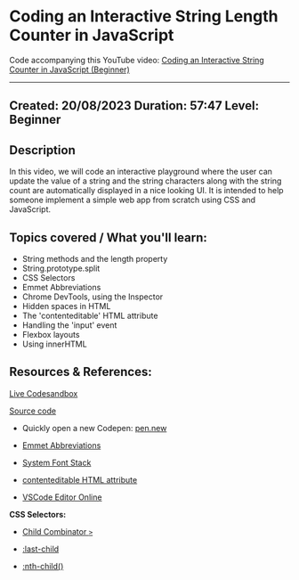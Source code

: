 # Coding an Interactive String Length Counter in JavaScript

Code accompanying this YouTube video: [Coding an Interactive String Counter in JavaScript (Beginner)](https://youtu.be/tw4IBxkOQ40)

---
Created: 20/08/2023
Duration: 57:47
Level: Beginner
---

## Description

In this video, we will code an interactive playground where the user can update the value of a string and the string characters along with the string count are automatically displayed in a nice looking UI. It is intended to help someone implement a simple web app from scratch using CSS and JavaScript.

## Topics covered / What you'll learn:

- String methods and the length property
- String.prototype.split
- CSS Selectors
- Emmet Abbreviations
- Chrome DevTools, using the Inspector
- Hidden spaces in HTML
- The 'contenteditable' HTML attribute
- Handling the 'input' event
- Flexbox layouts
- Using innerHTML

## Resources & References:

[Live Codesandbox](https://codesandbox.io/s/github/kostasx/LearnJavascript/tree/master/resources/youtube/coding.an.interactive.string.length.counter)

[Source code](https://github.com/kostasx/LearnJavascript/blob/master/resources/youtube/coding.an.interactive.string.length.counter/index.html)

- Quickly open a new Codepen: [pen.new](pen.new)

- [Emmet Abbreviations](https://docs.emmet.io/abbreviations/)

- [System Font Stack](https://css-tricks.com/snippets/css/system-font-stack/)

- [contenteditable HTML attribute](https://developer.mozilla.org/en-US/docs/Web/HTML/Global_attributes/contenteditable
)

- [VSCode Editor Online](https://vscode.dev/)

**CSS Selectors:**

- [Child Combinator `>`](https://developer.mozilla.org/en-US/docs/Web/CSS/Child_combinator
)

- [:last-child](https://developer.mozilla.org/en-US/docs/Web/CSS/:last-child)

- [:nth-child()](https://developer.mozilla.org/en-US/docs/Web/CSS/:nth-child
)
